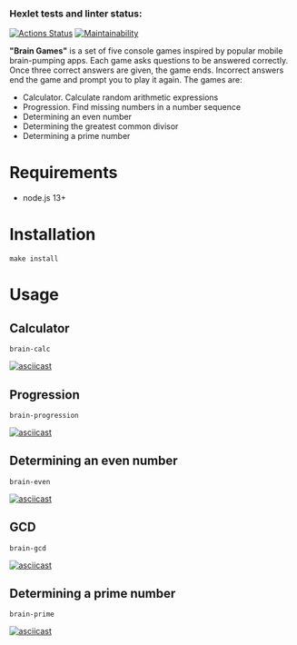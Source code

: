 ### Hexlet tests and linter status:
[![Actions Status](https://github.com/JeilYBLA/frontend-project-44/actions/workflows/hexlet-check.yml/badge.svg)](https://github.com/JeilYBLA/frontend-project-44/actions) [![Maintainability](https://api.codeclimate.com/v1/badges/f4d4d79a847e99bcbce1/maintainability)](https://codeclimate.com/github/JeilYBLA/frontend-project-44/maintainability)

**"Brain Games"** is a set of five console games inspired by popular mobile brain-pumping apps. Each game asks questions to be answered correctly. Once three correct answers are given, the game ends. Incorrect answers end the game and prompt you to play it again. 
The games are: 
- Calculator. Calculate random arithmetic expressions
- Progression. Find missing numbers in a number sequence
- Determining an even number
- Determining the greatest common divisor
- Determining a prime number

# **Requirements**
- node.js 13+

# **Installation**

```
make install
```

# **Usage**
## **Calculator**
```
brain-calc
```
[![asciicast](https://asciinema.org/a/dv9TQHRVtuQoSfSMHL1MVUCCL.svg)](https://asciinema.org/a/dv9TQHRVtuQoSfSMHL1MVUCCL)

## **Progression**
```
brain-progression
```
[![asciicast](https://asciinema.org/a/JvpHwSjKa46kPFrYrdSq9Qe9o.svg)](https://asciinema.org/a/JvpHwSjKa46kPFrYrdSq9Qe9o)

## **Determining an even number**
```
brain-even
```
[![asciicast](https://asciinema.org/a/CVxmbRID2uc5VZhhYjNv8j4oW.svg)](https://asciinema.org/a/CVxmbRID2uc5VZhhYjNv8j4oW)

## **GCD** 
```
brain-gcd
```
[![asciicast](https://asciinema.org/a/8cn0ZTFqzGlUmcvo6mqbjgIBy.svg)](https://asciinema.org/a/8cn0ZTFqzGlUmcvo6mqbjgIBy)

## **Determining a prime number**
```
brain-prime
```
[![asciicast](https://asciinema.org/a/MY09Jwgc8xVVYvLADoDAIJnxL.svg)](https://asciinema.org/a/MY09Jwgc8xVVYvLADoDAIJnxL)